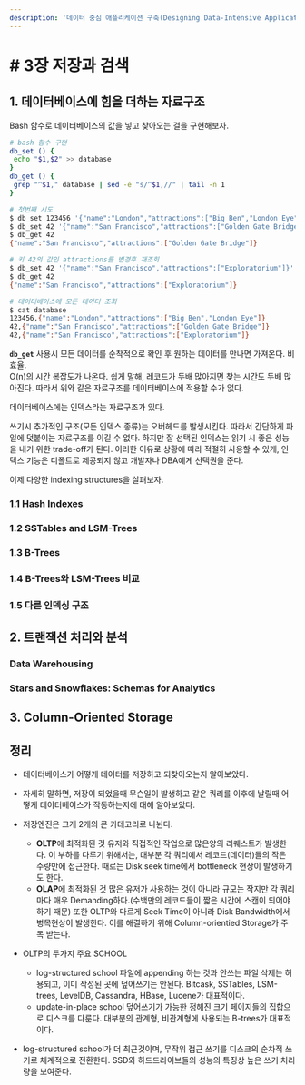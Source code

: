 ```yaml
---
description: '데이터 중심 애플리케이션 구축(Designing Data-Intensive Application, 2017) 책을 읽고 정리하였습니다.'
---
```


# \# 3장 저장과 검색

## 1. 데이터베이스에 힘을 더하는 자료구조

Bash 함수로 데이터베이스의 값을 넣고 찾아오는 걸을 구현해보자.

```bash
# bash 함수 구현 
db_set () {
 echo "$1,$2" >> database
}
db_get () {
 grep "^$1," database | sed -e "s/^$1,//" | tail -n 1
}

# 첫번째 시도 
$ db_set 123456 '{"name":"London","attractions":["Big Ben","London Eye"]}'
$ db_set 42 '{"name":"San Francisco","attractions":["Golden Gate Bridge"]}'
$ db_get 42
{"name":"San Francisco","attractions":["Golden Gate Bridge"]}

# 키 42의 값인 attractions를 변경후 재조회
$ db_set 42 '{"name":"San Francisco","attractions":["Exploratorium"]}'
$ db_get 42
{"name":"San Francisco","attractions":["Exploratorium"]}

# 데이터베이스에 모든 데이터 조회 
$ cat database
123456,{"name":"London","attractions":["Big Ben","London Eye"]}
42,{"name":"San Francisco","attractions":["Golden Gate Bridge"]}
42,{"name":"San Francisco","attractions":["Exploratorium"]}
```

**`db_get`** 사용시 모든 데이터를 순착적으로 확인 후 원하는 데이터를 만나면 가져온다. 비효율.  
O\(n\)의 시간 복잡도가 나온다. 쉽게 말해, 레코드가 두배 많아지면 찾는 시간도 두배 많아진다. 따라서 위와 같은 자료구조를 데이터베이스에 적용할 수가 없다.

데이터베이스에는 인덱스라는 자료구조가 있다. 

쓰기시 추가적인 구조\(모든 인덱스 종류\)는 오버헤드를 발생시킨다. 따라서 간단하게 파일에 덧붙이는 자료구조를 이길 수 없다. 하지만 잘 선택된 인덱스는 읽기 시 좋은 성능을 내기 위한 trade-off가 된다. 이러한 이유로 상황에 따라 적절히 사용할 수 있게, 인덱스 기능은 디폴트로 제공되지 않고 개발자나 DBA에게 선택권을 준다. 

이제 다양한 indexing structures을 살펴보자.

### 1.1 Hash Indexes

### 1.2 SSTables and LSM-Trees

### 1.3 B-Trees

### 1.4 B-Trees와 LSM-Trees 비교 

### 1.5 다른 인덱싱 구조 

## 2. 트랜잭션 처리와 분석

### Data Warehousing

### Stars and Snowflakes: Schemas for Analytics

## 3. Column-Oriented Storage 

## 정리 

* 데이터베이스가 어떻게 데이터를 저장하고 되찾아오는지 알아보았다. 
* 자세히 말하면, 저장이 되었을때 무슨일이 발생하고 같은 쿼리를 이후에 날릴때 어떻게 데이터베이스가 작동하는지에 대해 알아보았다.
* 저장엔진은 크게 2개의 큰 카테고리로 나뉜다. 
  * **OLTP**에 최적화된 것        유저와 직접적인 작업으로 많은양의 리퀘스트가 발생한다. 이 부하를 다루기 위해서는, 대부분 각 쿼리에서 레코드\(데이터\)들의 작은 수량만에 접근한다. 때로는 Disk seek time에서 bottleneck 현상이 발생하기도 한다.
  *  **OLAP**에 최적화된 것        많은 유저가 사용하는 것이 아니라 규모는 작지만 각 쿼리 마다 매우 Demanding하다.\(수백만의 레코드들이 짧은 시간에 스캔이 되어야 하기 때문\) 또한 OLTP와 다르게 Seek Time이 아니라 Disk Bandwidth에서 병목현상이 발생한다. 이를 해결하기 위해 Column-orientied Storage가 주목 받는다.
* OLTP의 두가지 주요 SCHOOL
  * log-structured school 파일에 appending 하는 것과 안쓰는 파일 삭제는 허용되고, 이미 작성된 곳에 덮어쓰기는 안된다. Bitcask, SSTables, LSM-trees, LevelDB, Cassandra, HBase, Lucene가 대표적이다.
  * update-in-place school 덮어쓰기가 가능한 정해진 크기 페이지들의 집합으로 디스크를 다룬다. 대부분의 관계형, 비관계형에 사용되는 B-trees가 대표적이다.
* log-structured school가 더 최근것이며, 무작위 접근 쓰기를 디스크의 순차적 쓰기로 체계적으로 전환한다. SSD와 하드드라이브들의 성능의 특징상 높은 쓰기 처리량을 보여준다.

